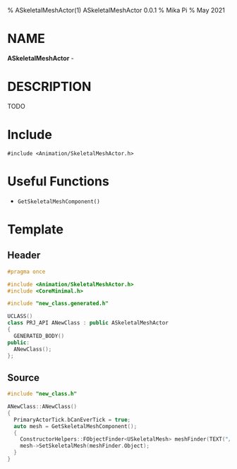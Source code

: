 % ASkeletalMeshActor(1) ASkeletalMeshActor 0.0.1
% Mika Pi
% May 2021


# NAME

**ASkeletalMeshActor** -

# DESCRIPTION
TODO

# Include

`#include <Animation/SkeletalMeshActor.h>`

# Useful Functions
- `GetSkeletalMeshComponent()`


# Template

## Header
```c++
#pragma once

#include <Animation/SkeletalMeshActor.h>
#include <CoreMinimal.h>

#include "new_class.generated.h"

UCLASS()
class PRJ_API ANewClass : public ASkeletalMeshActor
{
  GENERATED_BODY()
public:
  ANewClass();
};
```
## Source

```c++
#include "new_class.h"

ANewClass::ANewClass()
{
  PrimaryActorTick.bCanEverTick = true;
  auto mesh = GetSkeletalMeshComponent();
  {
    ConstructorHelpers::FObjectFinder<USkeletalMesh> meshFinder(TEXT("/Game/SK_NewClass"));
    mesh->SetSkeletalMesh(meshFinder.Object);
  }
}

```
